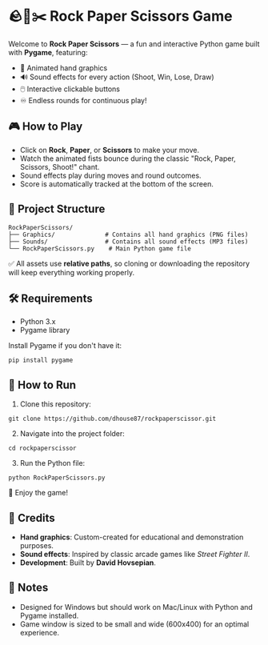 # 🪨📄✂️ Rock Paper Scissors Game

Welcome to **Rock Paper Scissors** — a fun and interactive Python game built with **Pygame**, featuring:
- 🎨 Animated hand graphics
- 🔊 Sound effects for every action (Shoot, Win, Lose, Draw)
- 🖱️ Interactive clickable buttons
- ♾️ Endless rounds for continuous play!

## 🎮 How to Play

- Click on **Rock**, **Paper**, or **Scissors** to make your move.
- Watch the animated fists bounce during the classic "Rock, Paper, Scissors, Shoot!" chant.
- Sound effects play during moves and round outcomes.
- Score is automatically tracked at the bottom of the screen.

## 📂 Project Structure

```
RockPaperScissors/
├── Graphics/              # Contains all hand graphics (PNG files)
├── Sounds/                # Contains all sound effects (MP3 files)
└── RockPaperScissors.py    # Main Python game file
```

✅ All assets use **relative paths**, so cloning or downloading the repository will keep everything working properly.

## 🛠 Requirements

- Python 3.x
- Pygame library

Install Pygame if you don't have it:

```
pip install pygame
```

## 🚀 How to Run

1. Clone this repository:

```
git clone https://github.com/dhouse87/rockpaperscissor.git
```

2. Navigate into the project folder:

```
cd rockpaperscissor
```

3. Run the Python file:

```
python RockPaperScissors.py
```

🎉 Enjoy the game!

## 📢 Credits

- **Hand graphics**: Custom-created for educational and demonstration purposes.
- **Sound effects**: Inspired by classic arcade games like *Street Fighter II*.
- **Development**: Built by **David Hovsepian**.

## 🎯 Notes
- Designed for Windows but should work on Mac/Linux with Python and Pygame installed.
- Game window is sized to be small and wide (600x400) for an optimal experience.
